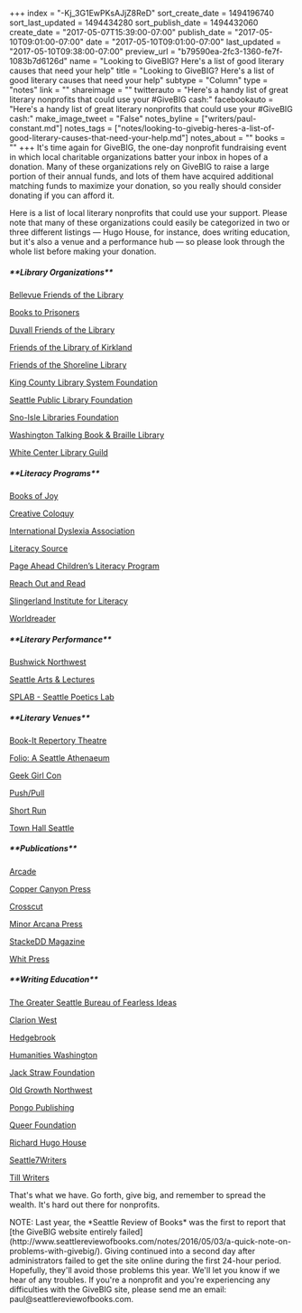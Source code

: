 +++
index = "-Kj_3G1EwPKsAJjZ8ReD"
sort_create_date = 1494196740
sort_last_updated = 1494434280
sort_publish_date = 1494432060
create_date = "2017-05-07T15:39:00-07:00"
publish_date = "2017-05-10T09:01:00-07:00"
date = "2017-05-10T09:01:00-07:00"
last_updated = "2017-05-10T09:38:00-07:00"
preview_url = "b79590ea-2fc3-1360-fe7f-1083b7d6126d"
name = "Looking to GiveBIG? Here's a list of good literary causes that need your help"
title = "Looking to GiveBIG? Here's a list of good literary causes that need your help"
subtype = "Column"
type = "notes"
link = ""
shareimage = ""
twitterauto = "Here's a handy list of great literary nonprofits that could use your #GiveBIG cash:"
facebookauto = "Here's a handy list of great literary nonprofits that could use your #GiveBIG cash:"
make_image_tweet = "False"
notes_byline = ["writers/paul-constant.md"]
notes_tags = ["notes/looking-to-givebig-heres-a-list-of-good-literary-causes-that-need-your-help.md"]
notes_about = ""
books = ""
+++
It's time again for GiveBIG, the one-day nonprofit fundraising event in which local charitable organizations batter your inbox in hopes of a donation. Many of these organizations rely on GiveBIG to raise a large portion of their annual funds, and lots of them have acquired additional matching funds to maximize your donation, so you really should consider donating if you can afford it.

Here is a list of local literary nonprofits that could use your support. Please note that many of these organizations could easily be categorized in two or three different listings — Hugo House, for instance, does writing education, but it's also a venue and a performance hub — so please look through the whole list before making your donation.

<p class="noindent"><h5>**Library Organizations**</h5></p> 

[Bellevue Friends of the Library](https://www.givebigseattle.org/bellevue-friends-of-the-library)

[Books to Prisoners](https://www.givebigseattle.org/books-to-prisoners)

[Duvall Friends of the Library](https://www.givebigseattle.org/duvall-friends-of-the-library)

[Friends of the Library of Kirkland](https://www.givebigseattle.org/friends-of-the-library-of-kirkland-1)

[Friends of the Shoreline Library](https://www.givebigseattle.org/friends-of-the-shoreline-public-library)

[King County Library System Foundation](https://www.givebigseattle.org/kclsfoundation)

[Seattle Public Library Foundation](https://www.givebigseattle.org/seattle-public-library-foundation)

[Sno-Isle Libraries Foundation](https://www.givebigseattle.org/sno-isle-libraries-foundation-1)

[Washington Talking Book & Braille Library](https://www.givebigseattle.org/washington-talking-book-braille-library)

[White Center Library Guild](https://www.givebigseattle.org/WCLGUILD)

<p class="noindent"><h5>**Literacy Programs**</h5></p>

[Books of Joy](https://www.givebigseattle.org/books-of-joy)

[Creative Coloquy](https://www.givebigseattle.org/CreativeColloquy)

[International Dyslexia Association](https://www.givebigseattle.org/WABIDA)

[Literacy Source](https://www.givebigseattle.org/literacysource)

[Page Ahead Children’s Literacy Program](https://www.givebigseattle.org/page-ahead-childrens-literacy-program-1)

[Reach Out and Read](https://www.givebigseattle.org/reach-out-and-read-inc)

[Slingerland Institute for Literacy](https://www.givebigseattle.org/slingerland-institute-for-literacy)

[Worldreader](https://www.givebigseattle.org/worldreader)

<p class="noindent"><h5>**Literary Performance**</h5></p>

[Bushwick Northwest](https://www.givebigseattle.org/bushwick-northwest)

[Seattle Arts & Lectures](https://www.givebigseattle.org/seattle-arts-lectures-1)

[SPLAB - Seattle Poetics Lab](https://www.givebigseattle.org/splab-seattle-poetics-lab)

<p class="noindent"><h5>**Literary Venues**</h5></p> 

[Book-It Repertory Theatre](https://www.givebigseattle.org/book-it-repertory-theatre)

[Folio: A Seattle Athenaeum](https://www.givebigseattle.org/folioseattle)

[Geek Girl Con](https://www.givebigseattle.org/geekgirlcon)

[Push/Pull](https://www.givebigseattle.org/pushpull)

[Short Run](https://www.givebigseattle.org/short-run-seattle)

[Town Hall Seattle](https://www.givebigseattle.org/town-hall-seattle)

<p class="noindent"><h5>**Publications**</h5></p> 

[Arcade](https://www.givebigseattle.org/arcade)

[Copper Canyon Press](https://www.givebigseattle.org/copper-canyon-press)

[Crosscut](https://www.givebigseattle.org/crosscut-news)

[Minor Arcana Press](https://www.givebigseattle.org/minor-arcana-press)

[StackeDD Magazine](https://www.givebigseattle.org/STACKEDDMAGAZINE)

[Whit Press](https://www.givebigseattle.org/whit-press)

<p class="noindent"><h5>**Writing Education**</h5></p> 

[The Greater Seattle Bureau of Fearless Ideas](https://www.givebigseattle.org/BFI)

[Clarion West](https://www.givebigseattle.org/clarion-west)

[Hedgebrook](https://www.givebigseattle.org/hedgebrook)

[Humanities Washington](https://www.givebigseattle.org/humanities-washington)

[Jack Straw Foundation](https://www.givebigseattle.org/jackstraw)

[Old Growth Northwest](https://www.givebigseattle.org/old-growth-northwest)

[Pongo Publishing](https://www.givebigseattle.org/pongo-publishing)

[Queer Foundation](https://www.givebigseattle.org/queer-foundation)

[Richard Hugo House](https://www.givebigseattle.org/richard-hugo-house-1)

[Seattle7Writers](https://www.givebigseattle.org/seattle7writers)

[Till Writers](https://www.givebigseattle.org/tillwriters)

<p class="noindent">That's what we have. Go forth, give big, and remember to spread the wealth. It's hard out there for nonprofits.</p>

<p class="footer">NOTE: Last year, the *Seattle Review of Books* was the first to report that [the GiveBIG website entirely failed](http://www.seattlereviewofbooks.com/notes/2016/05/03/a-quick-note-on-problems-with-givebig/). Giving continued into a second day after administrators failed to get the site online during the first 24-hour period. Hopefully, they'll avoid those problems this year. We'll let you know if we hear of any troubles. If you're a nonprofit and you're experiencing any difficulties with the GiveBIG site, please send me an email: paul@seattlereviewofbooks.com.</p>
